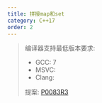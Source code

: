 ```yaml
---
title: 拼接map和set
category: C++17
order: 2
---
```


> 编译器支持最低版本要求:
> * GCC: 7
> * MSVC:
> * Clang:
>
> 提案: [P0083R3](http://wg21.link/p0083r3)